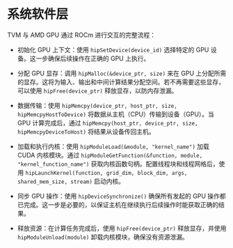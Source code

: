 # 系统软件层
TVM 与 AMD GPU 通过 ROCm 进行交互的完整流程：

   - 初始化 GPU 上下文：使用 `hipSetDevice(device_id)` 选择特定的 GPU 设备。这一步确保后续操作在正确的 GPU 上执行。

   - 分配 GPU 显存：调用 `hipMalloc(&device_ptr, size)` 来在 GPU 上分配所需的显存。这将为输入、输出和中间计算结果分配空间。若不再需要这些显存，可以使用 `hipFree(device_ptr)` 释放显存，以防内存泄漏。

   - 数据传输：使用 `hipMemcpy(device_ptr, host_ptr, size, hipMemcpyHostToDevice)` 将数据从主机（CPU）传输到设备（GPU）。当 GPU 计算完成后，通过 `hipMemcpy(host_ptr, device_ptr, size, hipMemcpyDeviceToHost)` 将结果从设备传回主机。

   - 加载和执行内核：使用 `hipModuleLoad(&module, "kernel_name")` 加载 CUDA 内核模块。通过 `hipModuleGetFunction(&function, module, "kernel_function_name")` 获取内核函数句柄。配置线程块和线程网格后，使用 `hipLaunchKernel(function, grid_dim, block_dim, args, shared_mem_size, stream)` 启动内核。

   - 同步 GPU 操作：使用 `hipDeviceSynchronize()` 确保所有发起的 GPU 操作都已完成。这一步是必要的，以保证主机在继续执行后续操作时能获取正确的结果。

   - 释放资源：在计算任务完成后，使用 `hipFree(device_ptr)` 释放显存，并使用 `hipModuleUnload(module)` 卸载内核模块，确保没有资源泄漏。

